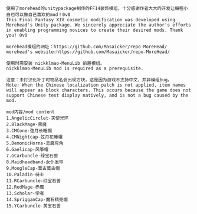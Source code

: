    使用了morehead的unitypackage制作的FF14装饰模组，十分感谢作者大大的开发让编程小白也可以做自己喜欢的mod！0v0
    This Final Fantasy XIV cosmetic modification was developed using Morehead's Unity package. We sincerely appreciate the author's efforts in enabling programming novices to create their desired mods. Thank you! 0v0

    morehead模组的网址：https://github.com/Masaicker/repo-MoreHead/
    morehead's website:https://github.com/Masaicker/repo-MoreHead/

    使用时需安装 nickklmao-MenuLib 前置模组。
    nickklmao-MenuLib mod is required as a prerequisite.

    注意：未打汉化补丁时物品名会出现方块，这是因为游戏不支持中文，并非模组bug。
    Note: When the Chinese localization patch is not applied, item names will appear as block characters. This occurs because the game does not support Chinese text display natively, and is not a bug caused by the mod.

    mod内容/mod content
    1.AngelicCirclet-天使光环
    2.BlackMage-黑魔
    3.CMCone-弦月长睡帽
    4.CMNightcap-弦月花睡帽
    5.DemonicHorns-恶魔弯角
    6.Gaelicap-风筝帽
    7.GCarbuncle-绿宝石兽
    8.Maidheadband-女仆发带
    9.MoogleCap-莫古莫古帽
    10.Paladin-骑士
    11.RCarbuncle-红宝石兽
    12.RedMage-赤魔
    13.Scholar-学者
    14.SprigganCap-魔石精兜帽
    15.YCarbuncle-黄宝石兽

